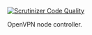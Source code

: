[![Scrutinizer Code Quality](https://scrutinizer-ci.com/g/eduvpn/vpn-server-node/badges/quality-score.png?b=master)](https://scrutinizer-ci.com/g/eduvpn/vpn-server-node/?branch=master)

OpenVPN node controller.
